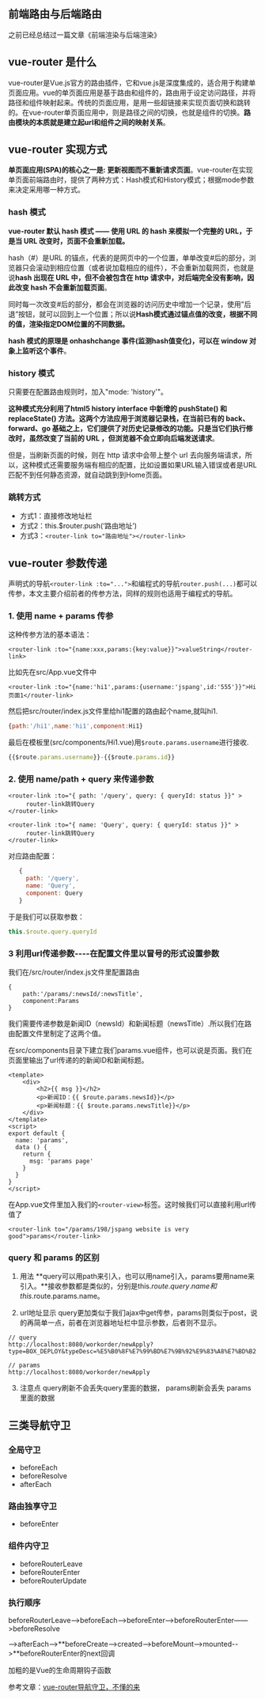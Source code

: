 ## 前端路由与后端路由

之前已经总结过一篇文章《前端渲染与后端渲染》

## vue-router 是什么

vue-router是Vue.js官方的路由插件，它和vue.js是深度集成的，适合用于构建单页面应用。vue的单页面应用是基于路由和组件的，路由用于设定访问路径，并将路径和组件映射起来。传统的页面应用，是用一些超链接来实现页面切换和跳转的。在vue-router单页面应用中，则是路径之间的切换，也就是组件的切换。**路由模块的本质就是建立起url和组件之间的映射关系**。

## vue-router 实现方式

**单页面应用(SPA)的核心之一是: 更新视图而不重新请求页面**。vue-router在实现单页面前端路由时，提供了两种方式：Hash模式和History模式；根据mode参数来决定采用哪一种方式。

### hash 模式

**vue-router 默认 hash 模式 —— 使用 URL 的 hash 来模拟一个完整的 URL，于是当 URL 改变时，页面不会重新加载。** 

hash（#）是URL 的锚点，代表的是网页中的一个位置，单单改变#后的部分，浏览器只会滚动到相应位置（或者说加载相应的组件），不会重新加载网页，也就是说**hash 出现在 URL 中，但不会被包含在 http 请求中，对后端完全没有影响，因此改变 hash 不会重新加载页面**。

同时每一次改变#后的部分，都会在浏览器的访问历史中增加一个记录，使用”后退”按钮，就可以回到上一个位置；所以说**Hash模式通过锚点值的改变，根据不同的值，渲染指定DOM位置的不同数据。**

**hash 模式的原理是 onhashchange 事件(监测hash值变化)，可以在 window 对象上监听这个事件**。

### history 模式

只需要在配置路由规则时，加入"mode: 'history'"。

**这种模式充分利用了html5 history interface 中新增的 pushState() 和 replaceState() 方法。这两个方法应用于浏览器记录栈，在当前已有的 back、forward、go 基础之上，它们提供了对历史记录修改的功能。只是当它们执行修改时，虽然改变了当前的 URL ，但浏览器不会立即向后端发送请求**。

但是，当刷新页面的时候，则在 http 请求中会带上整个 url 去向服务端请求，所以，这种模式还需要服务端有相应的配置，比如设置如果URL输入错误或者是URL 匹配不到任何静态资源，就自动跳到到Home页面。

### 跳转方式

- 方式1：直接修改地址栏
- 方式2：this.$router.push(‘路由地址’)
- 方式3：`<router-link to="路由地址"></router-link>`

## vue-router 参数传递

声明式的导航`<router-link :to="...">`和编程式的导航`router.push(...)`都可以传参，本文主要介绍前者的传参方法，同样的规则也适用于编程式的导航。

### 1. 使用 name + params 传参

这种传参方法的基本语法：

```vue
<router-link :to="{name:xxx,params:{key:value}}">valueString</router-link>
```

比如先在src/App.vue文件中

```vue
<router-link :to="{name:'hi1',params:{username:'jspang',id:'555'}}">Hi页面1</router-link>
```

然后把src/router/index.js文件里给hi1配置的路由起个name,就叫hi1.

```js
{path:'/hi1',name:'hi1',component:Hi1}
```

最后在模板里(src/components/Hi1.vue)用`$route.params.username`进行接收.

```js
{{$route.params.username}}-{{$route.params.id}}
```

### 2. 使用 name/path + query 来传递参数

```vue
<router-link :to="{ path: '/query', query: { queryId: status }}" >
     router-link跳转Query
</router-link>

<router-link :to="{ name: 'Query', query: { queryId: status }}" >
     router-link跳转Query
</router-link>
```

对应路由配置：

```js
   {
     path: '/query',
     name: 'Query',
     component: Query
   }
```

于是我们可以获取参数：

```js
this.$route.query.queryId
```

### 3 利用url传递参数----在配置文件里以冒号的形式设置参数

我们在/src/router/index.js文件里配置路由

```
{
    path:'/params/:newsId/:newsTitle',
    component:Params
}
```

我们需要传递参数是新闻ID（newsId）和新闻标题（newsTitle）.所以我们在路由配置文件里制定了这两个值。

在src/components目录下建立我们params.vue组件，也可以说是页面。我们在页面里输出了url传递的的新闻ID和新闻标题。

```vue
<template>
    <div>
        <h2>{{ msg }}</h2>
        <p>新闻ID：{{ $route.params.newsId}}</p>
        <p>新闻标题：{{ $route.params.newsTitle}}</p>
    </div>
</template>
<script>
export default {
  name: 'params',
  data () {
    return {
      msg: 'params page'
    }
  }
}
</script>
```

在App.vue文件里加入我们的`<router-view>`标签。这时候我们可以直接利用url传值了

```vue
<router-link to="/params/198/jspang website is very good">params</router-link>
```

### query 和 params 的区别

1. 用法
   **query可以用path来引入，也可以用name引入，params要用name来引入。**接收参数都是类似的，分别是this.$route.query.name和this.$route.params.name。

2.  url地址显示
    query更加类似于我们ajax中get传参，params则类似于post，说的再简单一点，前者在浏览器地址栏中显示参数，后者则不显示。

   ```text
   // query
   http://localhost:8080/workorder/newApply?type=BOX_DEPLOY&typeDesc=%E5%B0%8F%E7%99%BD%E7%9B%92%E9%83%A8%E7%BD%B2
   
   // params
   http://localhost:8080/workorder/newApply
   ```

3. 注意点
    query刷新不会丢失query里面的数据， params刷新会丢失 params里面的数据

## 三类导航守卫

### 全局守卫

* beforeEach
* beforeResolve
* afterEach

### 路由独享守卫

* beforeEnter

### 组件内守卫

* beforeRouterLeave
* beforeRouterEnter
* beforeRouterUpdate

### 执行顺序

beforeRouterLeave——>beforeEach——>beforeEnter——>beforeRouterEnter——>beforeResolve

——>afterEach——>**beforeCreate-->created-->beforeMount-->mounted-->**beforeRouterEnter的next回调

加粗的是Vue的生命周期钩子函数

参考文章：[vue-router导航守卫，不懂的来](https://zhuanlan.zhihu.com/p/54112006)